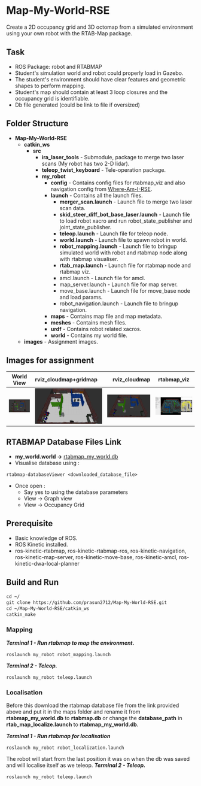 # Map-My-World-RSE
Create a 2D occupancy grid and 3D octomap from a simulated environment using your own robot with the RTAB-Map package.

## Task
* ROS Package: robot and RTABMAP
* Student's simulation world and robot could properly load in Gazebo.
* The student's environment should have clear features and geometric shapes to perform mapping.
* Student's map should contain at least 3 loop closures and the occupancy grid is identifiable.
* Db file generated (could be link to file if oversized)

## Folder Structure
* **Map-My-World-RSE**
    * **catkin_ws**
        * **src**
            * **ira_laser_tools** - Submodule, package to merge two laser scans (My robot has two 2-D lidar).
            * **teleop_twist_keyboard** - Tele-operation package.
            * **my_robot**
                * **config** - Contains config files for rtabmap_viz and also navigation config from [Where-Am-I-RSE](https://github.com/prasun2712/Where-Am-I-RSE).
                * **launch** - Contains all the launch files.
                    * **merger_scan.launch** - Launch file to merge two laser scan data.
                    * **skid_steer_diff_bot_base_laser.launch** - Launch file to load robot xacro and run robot_state_publisher and joint_state_publisher.
                    * **teleop.launch** - Launch file for teleop node.
                    * **world.launch** - Launch file to spawn robot in world.
                    * **robot_mapping.launch** - Launch file to bringup simulated world with robot and rtabmap node along with rtabmap visualiser.
                    * **rtab_map.launch** - Launch file for rtabmap node and rtabmap viz.
                    * amcl.launch - Launch file for amcl.
                    * map_server.launch - Launch file for map server.
                    * move_base.launch - Launch file for move_base node and load params.
                    * robot_navigation.launch - Launch file to bringup navigation.
                * **maps** - Contains map file and map metadata.
                * **meshes** - Contains mesh files.
                * **urdf** - Contains robot related xacros.
                * **world** - Contains my world file.
    * **images** - Assignment images.

## Images for assignment
|World View   |rviz_cloudmap+gridmap  |rviz_cloudmap |rtabmap_viz    |
| -------------- |  :---------   |  ----------:       |    :----------:              |
| ![](https://github.com/prasun2712/Map-My-World-RSE/blob/main/images/gazebo_world_with_robot.png) | ![](https://github.com/prasun2712/Map-My-World-RSE/blob/main/images/rviz_cloudmap_with_gridmap.png) | ![](https://github.com/prasun2712/Map-My-World-RSE/blob/main/images/rviz_cloudmap.png) | ![](https://github.com/prasun2712/Map-My-World-RSE/blob/main/images/rtab_map_viz.png) |

## RTABMAP Database Files Link
* **my_world.world &#8594;** [rtabmap_my_world.db](https://drive.google.com/file/d/1j8OnFDLwLMxmhY2nCoIimCamd9-FYzM4/view?usp=sharing)
* Visualise database using :
```
rtabmap-databaseViewer <downloaded_database_file>
```
* Once open :
    * Say yes to using the database parameters
    * View &#8594; Graph view
    * View &#8594; Occupancy Grid

## Prerequisite
* Basic knowledge of ROS.
* ROS Kinetic installed.
* ros-kinetic-rtabmap, ros-kinetic-rtabmap-ros, ros-kinetic-navigation, ros-kinetic-map-server, ros-kinetic-move-base, ros-kinetic-amcl, ros-kinetic-dwa-local-planner

## Build and Run
```
cd ~/
git clone https://github.com/prasun2712/Map-My-World-RSE.git
cd ~/Map-My-World-RSE/catkin_ws
catkin_make
```

### Mapping
***Terminal 1 - Run rtabmap to map the environment.***
```
roslaunch my_robot robot_mapping.launch
```
***Terminal 2 - Teleop.***
```
roslaunch my_robot teleop.launch
```

### Localisation
Before this download the rtabmap database file from the link provided above and put it in the maps folder and rename it from **rtabmap_my_world.db** to **rtabmap.db** or change the **database_path** in **rtab_map_localize.launch** to **rtabmap_my_world.db**.

***Terminal 1 - Run rtabmap for localisation***
```
roslaunch my_robot robot_localization.launch
```
The robot will start from the last position it was on when the db was saved and will localise itself as we teleop.
***Terminal 2 - Teleop.***
```
roslaunch my_robot teleop.launch
```